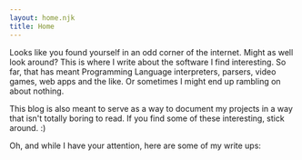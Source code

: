 ```yaml
---
layout: home.njk
title: Home
---
```


Looks like you found yourself in an odd corner of the internet.
Might as well look around?
This is where I write about the software I find interesting. 
So far, that has meant Programming Language interpreters, parsers, video games, web apps and the like.
Or sometimes I might end up rambling on about nothing.

This blog is also meant to serve as a way to document my projects in a way that isn't totally boring to read.
If you find some of these interesting, stick around. :)

Oh, and while I have your attention, here are some of my write ups:

